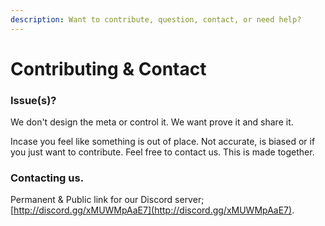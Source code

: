 ```yaml
---
description: Want to contribute, question, contact, or need help?
---
```


# Contributing & Contact

### Issue(s)?&#x20;

We don't design the meta or control it. We want prove it and share it.

Incase you feel like something is out of place. Not accurate, is biased or if you just want to contribute. Feel free to contact us. This is made together.

### Contacting us.

Permanent & Public link for our Discord server; [http://discord.gg/xMUWMpAaE7](http://discord.gg/xMUWMpAaE7).

